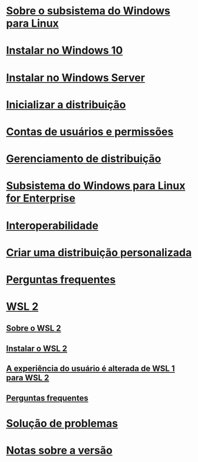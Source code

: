 # [Sobre o subsistema do Windows para Linux](./about.md)
# [Instalar no Windows 10](./install-win10.md)
# [Instalar no Windows Server](./install-on-server.md)
# [Inicializar a distribuição](./initialize-distro.md)
# [Contas de usuários e permissões](./user-support.md)
# [Gerenciamento de distribuição](./wsl-config.md)
# [Subsistema do Windows para Linux for Enterprise](./enterprise.md)
# [Interoperabilidade](./interop.md)
# [Criar uma distribuição personalizada](./build-custom-distro.md)
# [Perguntas frequentes](./faq.md)
# [WSL 2](./wsl2-index.md)
## [Sobre o WSL 2](./wsl2-about.md)
## [Instalar o WSL 2](./wsl2-install.md)
## [A experiência do usuário é alterada de WSL 1 para WSL 2](./wsl2-ux-changes.md)
## [Perguntas frequentes](./wsl2-faq.md)

# [Solução de problemas](./troubleshooting.md)
# [Notas sobre a versão](./release-notes.md)

